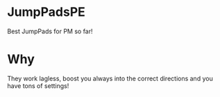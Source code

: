 # JumpPadsPE
Best JumpPads for PM so far!

# Why
They work lagless, boost you always into the correct directions and you have tons of settings!
